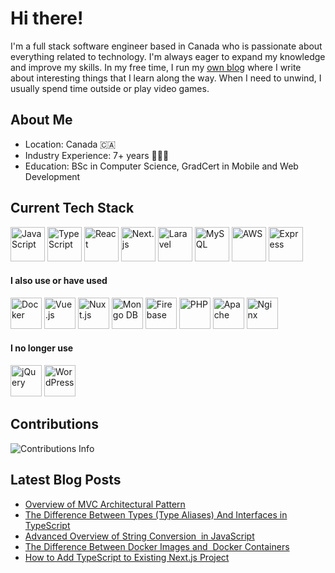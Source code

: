# Hi there!

I'm a full stack software engineer based in Canada who is passionate about everything related to technology. I'm always eager to expand my knowledge and improve my skills. In my free time, I run my [own blog](https://blog.savetchuk.com/) where I write about interesting things that I learn along the way. When I need to unwind, I usually spend time outside or play video games.

## About Me
- Location: Canada 🇨🇦
- Industry Experience: 7+ years 🧑🏻‍💻
- Education: BSc in Computer Science, GradCert in Mobile and Web Development

## Current Tech Stack
<p align="left">  
  <img src="https://cdn.jsdelivr.net/gh/devicons/devicon/icons/javascript/javascript-original.svg" alt="JavaScript" width="55" />
  <img src="https://cdn.jsdelivr.net/gh/devicons/devicon/icons/typescript/typescript-original.svg" alt="TypeScript" width="55" />
  <img src="https://cdn.jsdelivr.net/gh/devicons/devicon/icons/react/react-original-wordmark.svg" alt="React" width="55" />
  <img src="https://cdn.jsdelivr.net/gh/devicons/devicon/icons/nextjs/nextjs-original-wordmark.svg" alt="Next.js" width="55" />
  <img src="https://user-images.githubusercontent.com/14139435/222941584-f9697fbb-67f9-4a76-a741-529f366636b0.svg" alt="Laravel" width="55" />
  <img src="https://cdn.jsdelivr.net/gh/devicons/devicon/icons/mysql/mysql-original-wordmark.svg" alt="MySQL" width="55" />
  <img src="https://cdn.jsdelivr.net/gh/devicons/devicon/icons/amazonwebservices/amazonwebservices-original-wordmark.svg" alt="AWS" width="55" />
  <img src="https://cdn.jsdelivr.net/gh/devicons/devicon/icons/express/express-original-wordmark.svg" alt="Express" width="55" />
</p>

#### I also use or have used
<p align="left">
<img src="https://cdn.jsdelivr.net/gh/devicons/devicon/icons/docker/docker-original-wordmark.svg" alt="Docker" width="50" />
<img src="https://cdn.jsdelivr.net/gh/devicons/devicon/icons/vuejs/vuejs-original-wordmark.svg" alt="Vue.js" width="50" />
<img src="https://user-images.githubusercontent.com/14139435/222940179-6e73b7fb-d1c1-47d3-9e16-2ff6d7b4aef2.svg" alt="Nuxt.js" width="50" />
<img src="https://cdn.jsdelivr.net/gh/devicons/devicon/icons/mongodb/mongodb-original-wordmark.svg" alt="Mongo DB" width="50" />
<img src="https://cdn.jsdelivr.net/gh/devicons/devicon/icons/firebase/firebase-plain-wordmark.svg" alt="Firebase" width="50" />
<img src="https://cdn.jsdelivr.net/gh/devicons/devicon/icons/php/php-plain.svg" alt="PHP" width="50" />
<img src="https://cdn.jsdelivr.net/gh/devicons/devicon/icons/apache/apache-original-wordmark.svg" alt="Apache" width="50" />
<img src="https://cdn.jsdelivr.net/gh/devicons/devicon/icons/nginx/nginx-original.svg" alt="Nginx" width="50" />
</p>


#### I no longer use
<p align="left">
<img src="https://cdn.jsdelivr.net/gh/devicons/devicon/icons/jquery/jquery-plain-wordmark.svg" alt="jQuery" width="50" />
<img src="https://cdn.jsdelivr.net/gh/devicons/devicon/icons/wordpress/wordpress-original.svg" alt="WordPress" width="50" />
</p>

<!--
**AndrewSavetchuk/AndrewSavetchuk** is a ✨ _special_ ✨ repository because its `README.md` (this file) appears on your GitHub profile.

Here are some ideas to get you started:

- 🔭 I’m currently working on ...
- 🌱 I’m currently learning ...
- 👯 I’m looking to collaborate on ...
- 🤔 I’m looking for help with ...
- 💬 Ask me about ...
- 📫 How to reach me: ...
- 😄 Pronouns: ...
- ⚡ Fun fact: ...

## 💡 About Me
-->

## Contributions
<img src="https://github-readme-streak-stats.herokuapp.com/?user=AndrewSavetchuk" alt="Contributions Info" />

## Latest Blog Posts
* [Overview of MVC Architectural Pattern](https://blog.savetchuk.com/overview-of-mvc-architectural-pattern)
* [The Difference Between Types (Type Aliases) And Interfaces in TypeScript](https://blog.savetchuk.com/the-difference-between-types-type-aliases-and-interfaces-in-typescript)
* [Advanced Overview of String Conversion  in JavaScript](https://blog.savetchuk.com/advanced-overview-of-string-conversion-in-javascript)
* [The Difference Between Docker Images and  Docker Containers](https://blog.savetchuk.com/the-difference-between-docker-images-and-docker-containers)
* [How to Add TypeScript to Existing Next.js Project](https://blog.savetchuk.com/how-to-add-typescript-to-existing-nextjs-project)

